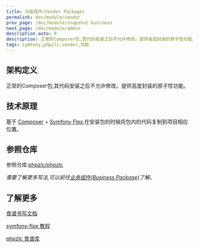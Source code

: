 ```yaml
---
title: 功能组件(Vendor Package)
permalink: doc/module/vendor
prev_page: /doc/module/snapshot-business
next_page: /doc/module/admin
description_auto: 0
description: 正常的Composer包,其代码安装之后不允许修改。提供高度封装的原子性功能。
tags: symfony,phpzlc,vender,功能
---
```


## 架构定义

正常的Composer包,其代码安装之后不允许修改。提供高度封装的原子性功能。

## 技术原理

基于 [Composer](https://getcomposer.org/) + [Symfony Flex](/doc/symfony-flex),在安装包的时候将包内的代码复制到项目相应位置。

## 参照仓库

参照仓库:[phpzlc/phpzlc](https://github.com/phpzlc/phpzlc)

_需要了解更多写法,可以前往[业务组件(Business Package)](doc/module/business)了解。_

## 了解更多

[食谱书写文档](https://github.com/symfony/recipes/blob/master/README.rst)

[symfony-flxe 教程](/doc/symfony-flex#如何创建自托管的flex服务器用于测试或私有化发布)

[phpzlc 食谱库](https://github.com/phpzlc/contrib)